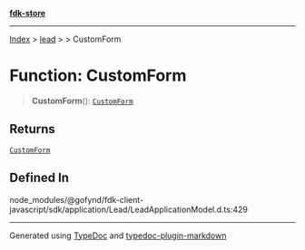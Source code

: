 [**fdk-store**](../../../README.md)
***

[Index](../../../API.md) > [lead](../../README.md) > [<internal>](../README.md) > CustomForm

# Function: CustomForm

> **CustomForm**(): [`CustomForm`](../type-aliases/type-alias.CustomForm.md)

## Returns

[`CustomForm`](../type-aliases/type-alias.CustomForm.md)

## Defined In

node\_modules/@gofynd/fdk-client-javascript/sdk/application/Lead/LeadApplicationModel.d.ts:429

***
Generated using [TypeDoc](https://typedoc.org/) and [typedoc-plugin-markdown](https://www.npmjs.com/package/typedoc-plugin-markdown)
